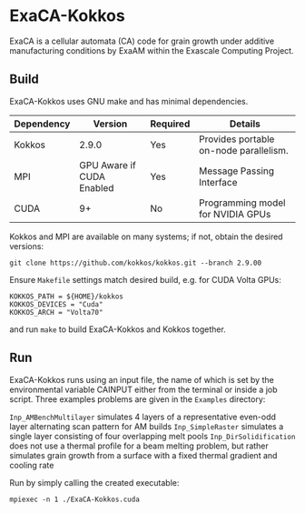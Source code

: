 # ExaCA-Kokkos
ExaCA is a cellular automata (CA) code for grain growth under additive
manufacturing conditions by ExaAM within the Exascale Computing Project.

## Build
ExaCA-Kokkos uses GNU make and has minimal dependencies.

|Dependency | Version | Required | Details|
|---------- | ------- |--------  |------- |
|Kokkos     | 2.9.0   | Yes      | Provides portable on-node parallelism.
|MPI        | GPU Aware if CUDA Enabled | Yes     | Message Passing Interface
|CUDA       | 9+      | No       | Programming model for NVIDIA GPUs

Kokkos and MPI are available on many systems; if not, obtain the desired
versions:
```
git clone https://github.com/kokkos/kokkos.git --branch 2.9.00
```

Ensure `Makefile` settings match desired build, e.g. for CUDA Volta GPUs:
```
KOKKOS_PATH = ${HOME}/kokkos
KOKKOS_DEVICES = "Cuda"
KOKKOS_ARCH = "Volta70"
```
and run `make` to build ExaCA-Kokkos and Kokkos together.


## Run
ExaCA-Kokkos runs using an input file, the name of which is set by the environmental variable CAINPUT either from the terminal or inside a job script. Three examples problems are given in the `Examples` directory:

`Inp_AMBenchMultilayer` simulates 4 layers of a representative even-odd layer alternating scan pattern for AM builds 
`Inp_SimpleRaster` simulates a single layer consisting of four overlapping melt pools
`Inp_DirSolidification` does not use a thermal profile for a beam melting problem, but rather simulates grain growth from a surface with a fixed thermal gradient and cooling rate

Run by simply calling the created executable:
```
mpiexec -n 1 ./ExaCA-Kokkos.cuda
```
